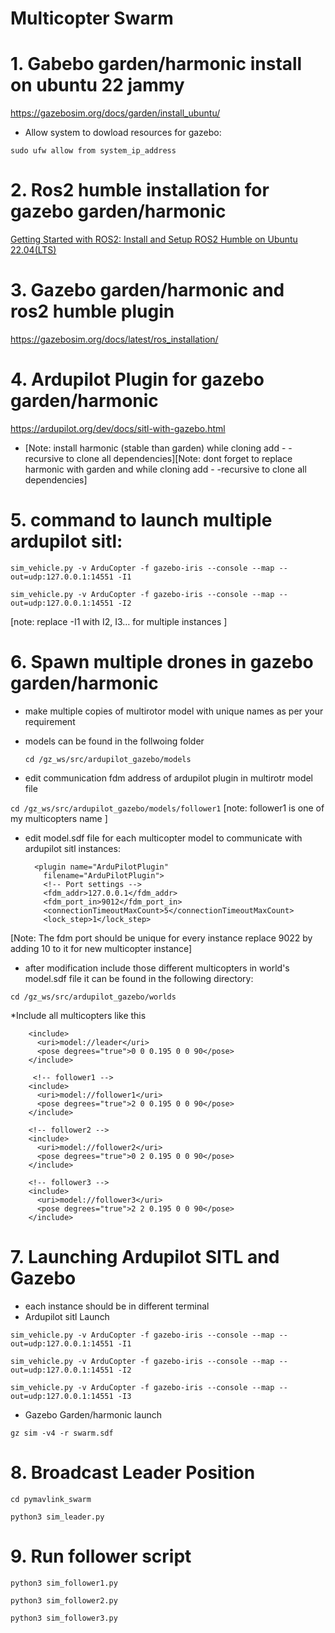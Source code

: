# Multicopter Swarm

# 1. Gabebo garden/harmonic install on ubuntu 22 jammy
https://gazebosim.org/docs/garden/install_ubuntu/

* Allow system to dowload resources for gazebo:

``` sudo ufw allow from system_ip_address ```

# 2. Ros2 humble installation for gazebo garden/harmonic
[Getting Started with ROS2: Install and Setup ROS2 Humble on Ubuntu 22.04(LTS)](https://medium.com/spinor/getting-started-with-ros2-install-and-setup-ros2-humble-on-ubuntu-22-04-lts-ad718d4a3ac2)

# 3. Gazebo garden/harmonic and ros2 humble plugin
https://gazebosim.org/docs/latest/ros_installation/

# 4. Ardupilot Plugin for gazebo garden/harmonic 
https://ardupilot.org/dev/docs/sitl-with-gazebo.html

* [Note: install harmonic (stable than garden) while cloning add  - -recursive to clone all dependencies][Note: dont forget to replace harmonic with garden and while cloning add  - -recursive to clone all dependencies]

# 5. command to launch multiple ardupilot sitl:

``` sim_vehicle.py -v ArduCopter -f gazebo-iris --console --map --out=udp:127.0.0.1:14551 -I1 ```

``` sim_vehicle.py -v ArduCopter -f gazebo-iris --console --map --out=udp:127.0.0.1:14551 -I2 ```

[note: replace -I1 with I2, I3… for multiple instances ]

# 6. Spawn multiple drones in gazebo garden/harmonic
* make multiple copies of multirotor model with unique names as per your requirement
* models can be found in the follwoing folder

  ```cd /gz_ws/src/ardupilot_gazebo/models```
* edit communication fdm address of ardupilot plugin in multirotr model file

``` cd /gz_ws/src/ardupilot_gazebo/models/follower1 ```
[note: follower1 is one of my multicopters name ]

* edit model.sdf file for each multicopter model to communicate with ardupilot sitl instances:
  
  ```
    <plugin name="ArduPilotPlugin"
      filename="ArduPilotPlugin">
      <!-- Port settings -->
      <fdm_addr>127.0.0.1</fdm_addr>
      <fdm_port_in>9012</fdm_port_in>
      <connectionTimeoutMaxCount>5</connectionTimeoutMaxCount>
      <lock_step>1</lock_step>
  
  ```

[Note: The fdm port should be unique for every instance replace 9022 by adding 10 to it for new multicopter instance]
* after modification include those different multicopters in world's model.sdf file it can be found in the following directory:

``` cd /gz_ws/src/ardupilot_gazebo/worlds ```

*Include all multicopters like this

```     <!-- LEADER -->
    <include>
      <uri>model://leader</uri>
      <pose degrees="true">0 0 0.195 0 0 90</pose>
    </include>
    
     <!-- follower1 -->
    <include>
      <uri>model://follower1</uri>
      <pose degrees="true">2 0 0.195 0 0 90</pose>
    </include>
    
    <!-- follower2 -->
    <include>
      <uri>model://follower2</uri>
      <pose degrees="true">0 2 0.195 0 0 90</pose>
    </include>
    
    <!-- follower3 -->
    <include>
      <uri>model://follower3</uri>
      <pose degrees="true">2 2 0.195 0 0 90</pose>
    </include>
```

# 7. Launching Ardupilot SITL and Gazebo
* each instance should be in different terminal
* Ardupilot sitl Launch
  
``` sim_vehicle.py -v ArduCopter -f gazebo-iris --console --map --out=udp:127.0.0.1:14551 -I1 ```

``` sim_vehicle.py -v ArduCopter -f gazebo-iris --console --map --out=udp:127.0.0.1:14551 -I2 ```

``` sim_vehicle.py -v ArduCopter -f gazebo-iris --console --map --out=udp:127.0.0.1:14551 -I3 ```
* Gazebo Garden/harmonic launch
  
``` gz sim -v4 -r swarm.sdf ```

# 8. Broadcast Leader Position

``` cd pymavlink_swarm ```

``` python3 sim_leader.py ```

# 9. Run follower script 

``` python3 sim_follower1.py ```

``` python3 sim_follower2.py ```

``` python3 sim_follower3.py ```


  

